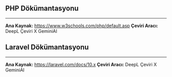 
## PHP Dökümantasyonu
---
**Ana Kaynak:** https://www.w3schools.com/php/default.asp
**Çeviri Aracı:** DeepL Çeviri X GeminiAI

## Laravel Dökümantasyonu
---
**Ana Kaynak:** https://laravel.com/docs/10.x
**Çeviri Aracı:** DeepL Çeviri X GeminiAI